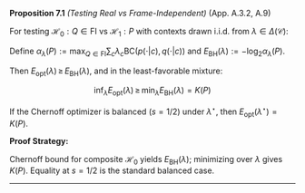 **Proposition 7.1** *(Testing Real vs Frame-Independent)* (App. A.3.2, A.9)

For testing $\mathcal{H}_0: Q \in \mathrm{FI}$ vs $\mathcal{H}_1: P$ with contexts drawn i.i.d. from $\lambda \in \Delta(\mathcal{C})$:

Define $\alpha_\lambda(P) := \max_{Q \in \mathrm{FI}} \sum_c \lambda_c \mathrm{BC}(p(\cdot|c), q(\cdot|c))$ and $E_{\mathrm{BH}}(\lambda) := -\log_2 \alpha_\lambda(P)$.

Then $E_{\text{opt}}(\lambda) \,\ge\, E_{\mathrm{BH}}(\lambda)$, and in the least-favorable mixture:

$$
\inf_\lambda E_{\text{opt}}(\lambda) \,\ge\, \min_\lambda E_{\mathrm{BH}}(\lambda) = K(P)
$$

If the Chernoff optimizer is balanced ($s = 1/2$) under $\lambda^\star$, then $E_{\text{opt}}(\lambda^\star) = K(P)$.

**Proof Strategy:** 

Chernoff bound for composite $\mathcal{H}_0$ yields $E_{\mathrm{BH}}(\lambda)$; minimizing over $\lambda$ gives $K(P)$. Equality at $s=1/2$ is the standard balanced case.

---

### 